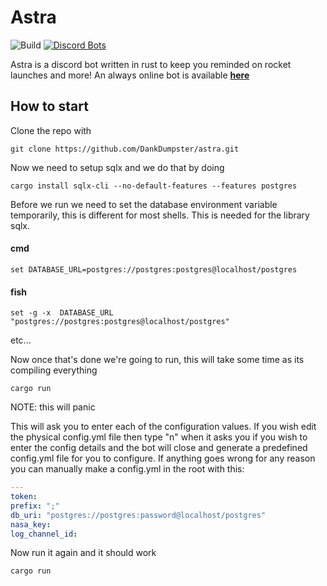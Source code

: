 # Astra 
![Build](https://github.com/DankDumpster/mouse-rs/workflows/Rust/badge.svg?style=flat-square)
[![Discord Bots](https://top.gg/api/widget/status/675542011457044512.svg)](https://top.gg/bot/675542011457044512)

Astra is a discord bot written in rust to keep you reminded on rocket launches and more! An always online bot is available **[here](https://discord.com/oauth2/authorize?client_id=675542011457044512&permissions=322624&scope=bot%20applications.commands)**
## How to start
Clone the repo with 
```shell script
git clone https://github.com/DankDumpster/astra.git
```

Now we need to setup sqlx and we do that by doing
```shell script
cargo install sqlx-cli --no-default-features --features postgres
```

Before we run we need to set the database environment variable temporarily, this is different for most shells. This is needed for the library sqlx.

#### cmd
```shell script
set DATABASE_URL=postgres://postgres:postgres@localhost/postgres
```
#### fish
```shell script
set -g -x  DATABASE_URL "postgres://postgres:postgres@localhost/postgres"
```
etc...

Now once that's done we're going to run, this will take some time as its compiling everything
```shell script
cargo run
```

NOTE: this will panic

This will ask you to enter each of the configuration values. If you wish edit the physical config.yml file then type "n" when it asks you if you wish to enter the config details and the bot will close and generate a predefined config.yml file for you to configure.
If anything goes wrong for any reason you can manually make a config.yml in the root with this:
```yaml
---
token: 
prefix: ";"
db_uri: "postgres://postgres:password@localhost/postgres"
nasa_key: 
log_channel_id: 
```

Now run it again and it should work
```shell script 
cargo run
```
